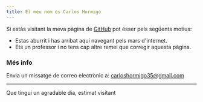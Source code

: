 ```yaml
---
title: El meu nom es Carlos Hormigo
---
```


Si estàs visitant la meva pàgina de [GitHub](https://chumachos.github.io/) pot ésser pels següents motius:

* Estas aburrit i has arribat aqui navegant pels mars d'internet.
* Ets un professor i no tens cap altre remei que corregir aquesta pàgina.

### Més info
Envia un missatge de correo electrònic a:
 carloshormigo35@gmail.com

---

Que tingui un agradable dia, estimat visitant
